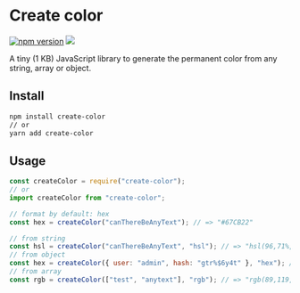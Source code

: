 # Create color

[![npm version](https://badge.fury.io/js/create-color.svg)](https://badge.fury.io/js/create-color) ![](https://img.shields.io/npm/dm/create-color.svg)

A tiny (1 KB) JavaScript library to generate the permanent color from any string, array or object.

## Install

```bash
npm install create-color
// or
yarn add create-color
```

## Usage

```js
const createColor = require("create-color");
// or
import createColor from "create-color";
```

```js
// format by default: hex
const hex = createColor("canThereBeAnyText"); // => "#67CB22"
```

```js
// from string
const hsl = createColor("canThereBeAnyText", "hsl"); // => "hsl(96,71%,46%)"
// from object
const hex = createColor({ user: "admin", hash: "gtr%$6y4t" }, "hex"); // => "#ACA21"
// from array
const rgb = createColor(["test", "anytext"], "rgb"); // => "rgb(89,119,249)"
```
